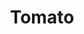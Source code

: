 ---
templateKey: blog-post
featuredpost: false
featuredimage: /assets/Tomato.png
title: Tomato
description: Vegetable
testfield: 512
---